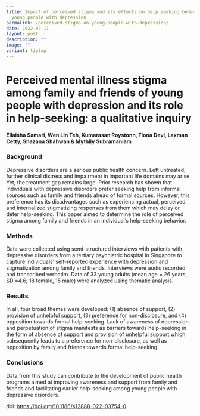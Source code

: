 ```yaml
---
title: Impact of perceived stigma and its effects on help seeking behaviors of
  young people with depression
permalink: /perceived-stigma-on-young-people-with-depression/
date: 2022-02-11
layout: post
description: ""
image: ""
variant: tiptap
---
```

<h1><strong>Perceived mental illness stigma among family and friends of young people with depression and its role in help-seeking: a qualitative inquiry</strong></h1>
<h4>Ellaisha Samari, Wen Lin Teh, Kumarasan Roystonn, Fiona Devi, Laxman Cetty, Shazana Shahwan &amp; Mythily Subramaniam</h4>
<h3>Background</h3>
<p>Depressive disorders are a serious public health concern. Left untreated,
further clinical distress and impairment in important life domains may
arise. Yet, the treatment gap remains large. Prior research has shown that
individuals with depressive disorders prefer seeking help from informal
sources such as family and friends ahead of formal sources. However, this
preference has its disadvantages such as experiencing actual, perceived
and internalized stigmatizing responses from them which may delay or deter
help-seeking. This paper aimed to determine the role of perceived stigma
among family and friends in an individual’s help-seeking behavior.</p>
<h3>Methods</h3>
<p>Data were collected using semi-structured interviews with patients with
depressive disorders from a tertiary psychiatric hospital in Singapore
to capture individuals’ self-reported experience with depression and stigmatization
among family and friends. Interviews were audio recorded and transcribed
verbatim. Data of 33 young adults (mean age = 26 years, SD =4.6; 18 female,
15 male) were analyzed using thematic analysis.</p>
<h3>Results</h3>
<p>In all, four broad themes were developed: (1) absence of support, (2)
provision of unhelpful support, (3) preference for non-disclosure, and
(4) opposition towards formal help-seeking. Lack of awareness of depression
and perpetuation of stigma manifests as barriers towards help-seeking in
the form of absence of support and provision of unhelpful support which
subsequently leads to a preference for non-disclosure, as well as opposition
by family and friends towards formal help-seeking.</p>
<h3>Conclusions</h3>
<p>Data from this study can contribute to the development of public health
programs aimed at improving awareness and support from family and friends
and facilitating earlier help-seeking among young people with depressive
disorders.</p>
<p></p>
<p>doi: <a href="https://doi.org/10.1186/s12888-022-03754-0" rel="noopener noreferrer nofollow" target="_blank">https://doi.org/10.1186/s12888-022-03754-0</a>
</p>
<p></p>